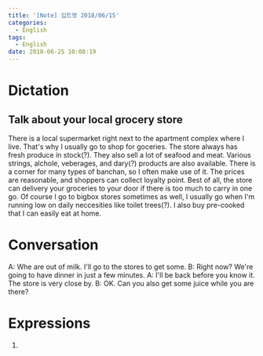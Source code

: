 ```yaml
---
title: '[Note] 입트영 2018/06/15'
categories:
  - English
tags:
  - English
date: 2018-06-25 10:08:19
---
```


# Dictation
## Talk about your local grocery store

There is a local supermarket right next to the apartment complex where I live. That's why I usually go to shop for goceries. The store always has fresh produce in stock(?). They also sell a lot of seafood and meat. Various strings, alchole, veberages, and dary(?) products are also available. There is a corner for many types of banchan, so I often make use of it. The prices are reasonable, and shoppers can collect loyalty point. Best of all, the store can delivery your groceries to your door if there is too much to carry in one go. Of course I go to bigbox stores sometimes as well, I usually go when I'm running low on daily neccesities like toilet trees(?). I also buy pre-cooked that I can easily eat at home. 

# Conversation
A: Whe are out of milk. I'll go to the stores to get some.
B: Right now? We're going to have dinner in just a few minutes. 
A: I'll be back before you know it. The store is very close by.
B: OK. Can you also get some juice while you are there?


# Expressions
1.